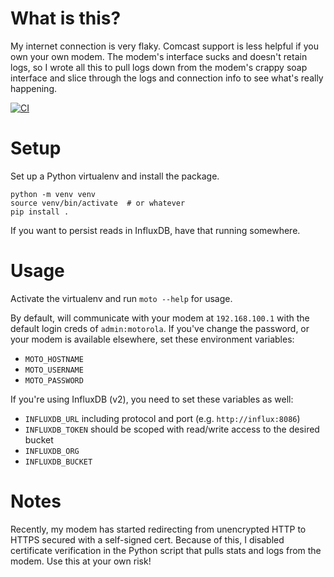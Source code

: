 # What is this?

My internet connection is very flaky.  Comcast support is less helpful if you own your own modem.  The modem's interface sucks and doesn't retain logs, so I wrote all this to pull logs down from the modem's crappy soap interface and slice through the logs and connection info to see what's really happening.

[![CI](https://github.com/uoodsq/moto/actions/workflows/ci.yml/badge.svg)](https://github.com/uoodsq/moto/actions/workflows/ci.yml)

# Setup

Set up a Python virtualenv and install the package.

```shell
python -m venv venv
source venv/bin/activate  # or whatever
pip install .
```

If you want to persist reads in InfluxDB, have that running somewhere.

# Usage

Activate the virtualenv and run `moto --help` for usage.

By default, will communicate with your modem at `192.168.100.1` with the default login creds of `admin:motorola`.  If you've change the password, or your modem is available elsewhere, set these environment variables:

- `MOTO_HOSTNAME`
- `MOTO_USERNAME`
- `MOTO_PASSWORD`

If you're using InfluxDB (v2), you need to set these variables as well:

- `INFLUXDB_URL` including protocol and port (e.g. `http://influx:8086`)
- `INFLUXDB_TOKEN` should be scoped with read/write access to the desired bucket
- `INFLUXDB_ORG`
- `INFLUXDB_BUCKET`

# Notes

Recently, my modem has started redirecting from unencrypted HTTP to HTTPS secured with a self-signed cert.  Because of this, I disabled certificate verification in the Python script that pulls stats and logs from the modem.  Use this at your own risk!
